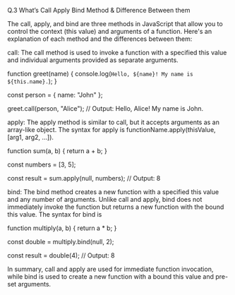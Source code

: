 Q.3 What’s Call Apply Bind Method & Difference Between them

The call, apply, and bind are three methods in JavaScript that allow you to control the context (this value) and arguments of a function. Here's an explanation of each method and the differences between them:

call: The call method is used to invoke a function with a specified this value and individual arguments provided as separate arguments.

function greet(name) {
  console.log(`Hello, ${name}! My name is ${this.name}.`);
}

const person = { name: "John" };

greet.call(person, "Alice"); // Output: Hello, Alice! My name is John.


apply: The apply method is similar to call, but it accepts arguments as an array-like object. The syntax for apply is functionName.apply(thisValue, [arg1, arg2, ...]).

function sum(a, b) {
  return a + b;
}

const numbers = [3, 5];

const result = sum.apply(null, numbers); // Output: 8


bind: The bind method creates a new function with a specified this value and any number of arguments. Unlike call and apply, bind does not immediately invoke the function but returns a new function with the bound this value. The syntax for bind is 

function multiply(a, b) {
  return a * b;
}

const double = multiply.bind(null, 2);

const result = double(4); // Output: 8


In summary, call and apply are used for immediate function invocation, while bind is used to create a new function with a bound this value and pre-set arguments.